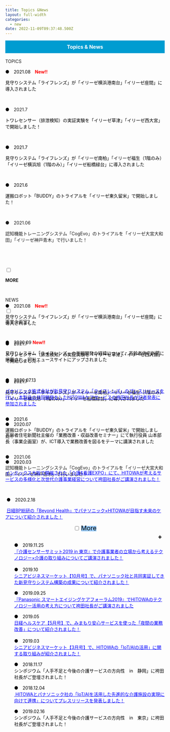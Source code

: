 ```yaml
---
title: Topics &News
layout: full-width
categories:
  - new
date: 2022-11-09T09:37:48.500Z
---
```

<div style="background: #009CD1; padding: 10px; text-align: center;" data-mce-style="background: #009CD1; padding: 10px; text-align: center;"><span style="background-color: rgba(0, 0, 0, 0); font-size: 16px; color: #ffffff;" data-mce-style="background-color: rgba(0, 0, 0, 0); font-size: 16px; color: #ffffff;"><span color="#000000"><b>Topics &amp; News</b></span></span></div>

<br>

<div class="border-2 border-black text-center rounded-md outline- 4 p-2 ">TOPICS</div></input>

<p style="text-align: left;" data-mce-style="text-align: left;"><span style="font-size: 14px;" data-mce-style="font-size: 14px;"><span style="color: #000000;" data-mce-style="color: #000000;">●　2021.08</span></span><span style="color: #ff0000;" data-mce-style="color: #ff0000;">　<span style="font-weight: 700 !important; font-size: 14px;" data-mce-style="font-weight: 700 !important; font-size: 14px;">New!!</span></span></p><p style="text-align: left;" data-mce-style="text-align: left;"><span style="font-size: 14px;" data-mce-style="font-size: 14px;"><span style="color: #000000;" data-mce-style="color: #000000;">見守りシステム「ライフレンズ」が「イリーゼ横浜港南台」「イリーゼ座間」に導入されました<br></span></span></p><p style="text-align: left;" data-mce-style="text-align: left;">&nbsp;</p><p style="text-align: left;" data-mce-style="text-align: left;"><span style="font-size: 14px;" data-mce-style="font-size: 14px;"><span style="color: #000000;" data-mce-style="color: #000000;">●　</span></span><span style="font-size: 14px;" data-mce-style="font-size: 14px;">2021.7</span></p><p style="text-align: left;" data-mce-style="text-align: left;"><span style="font-size: 14px;" data-mce-style="font-size: 14px;"><span style="color: #000000;" data-mce-style="color: #000000;">トワレセンサー（排泄検知）の実証実験を「イリーゼ草津」「イリーゼ西大宮」で開始しました！<br></span></span></p><p style="text-align: left;" data-mce-style="text-align: left;">&nbsp;</p><p style="text-align: left;" data-mce-style="text-align: left;"><span style="font-size: 14px;" data-mce-style="font-size: 14px;"><span style="color: #000000;" data-mce-style="color: #000000;">●　2021.7</span></span></p><p style="text-align: left;" data-mce-style="text-align: left;"><span style="font-size: 14px;" data-mce-style="font-size: 14px;"><span style="color: #000000;" data-mce-style="color: #000000;">見守りシステム「ライフレンズ」が「イリーゼ南柏」「イリーゼ福生（1階のみ）「イリーゼ横浜旭（1階のみ）」「イリーゼ船橋緑台」に導入されました<br></span></span></p><p style="text-align: left;" data-mce-style="text-align: left;">&nbsp;</p><p style="text-align: left;" data-mce-style="text-align: left;"><span style="font-size: 14px;" data-mce-style="font-size: 14px;"><span style="color: #000000;" data-mce-style="color: #000000;">●　2021.6</span></span></p><p><span color="#000000" style="color: #000000;" data-mce-style="color: #000000;"><span style="font-size: 14px;" data-mce-style="font-size: 14px;">運搬ロボット「BUDDY」のトライアルを「イリーゼ東久留米」で開始しました！</span></span></p><p style="text-align: left;" data-mce-style="text-align: left;">&nbsp;</p><p><span style="font-size: 14px;" data-mce-style="font-size: 14px;">●　</span><span style="font-size: 14px;" data-mce-style="font-size: 14px;">2021.06</span></p><p><span color="#000000"><span style="font-size: 14px;" data-mce-style="font-size: 14px;">認知機能トレーニングシステム「CogEvo」のトライアルを「イリーゼ大宮大和田」「イリーゼ神戸青木」で行いました！</span></span></p><p style="text-align: left;" data-mce-style="text-align: left;">&nbsp;</p>







<html> 

<head> 

<title>Tailwind CSS Accordion</title>

    <script src="https://cdn.tailwindcss.com"></script>

 <link href="https://cdn.jsdelivr.net/npm/tailwindcss/dist/tailwind.min.css" rel="stylesheet"> <style> /* Tab content - closed */.tab-content { max-height: 0; -webkit-transition: max-height .35s; -o-transition: max-height .35s; transition: max-height .35s; } /* :checked - resize to full height */ .tab input:checked ~ .tab-content { max-height: 100vh; } /* Label formatting when open */ .tab input:checked + label{ /*@apply text-xl p-5 border-l-2 border-indigo-500 bg-gray-100 text-indigo*/ font-size: 1.25rem; /*.text-xl*/ padding: 1.25rem; /*.p-5*/ border-left-width: 2px; /*.border-l-2*/ border-color: #6574cd; /*.border-indigo*/ background-color: #f8fafc; /*.bg-gray-100 */ color: #6574cd; /*.text-indigo*/ } /* Icon */ .tab label::after { float:right; right: 0; top: 0; display: block; width: 1.5em; height: 1.5em; line-height: 1.5; font-size: 1.25rem; text-align: center; -webkit-transition: all .35s; -o-transition: all .35s; transition: all .35s; } /* Icon formatting - closed */ .tab input[type=checkbox] + label::after { content: "+"; font-weight:bold; /*.font-bold*/ border-width: 1px; /*.border*/ border-radius: 9999px; /*.rounded-full */ border-color: #b8c2cc; /*.border-grey*/ } .tab input[type=radio] + label::after { content: "\25BE"; font-weight:bold; /*.font-bold*/ border-width: 1px; /*.border*/ border-radius: 9999px; /*.rounded-full */ border-color: #b8c2cc; /*.border-grey*/ } /* Icon formatting - open */ .tab input[type=checkbox]:checked + label::after { transform: rotate(315deg); background-color: #6574cd; /*.bg-indigo*/ color: #f8fafc; /*.text-grey-lightest*/ } .tab input[type=radio]:checked + label::after { transform: rotateX(180deg); background-color: #6574cd; /*.bg-indigo*/ color: #f8fafc; /*.text-grey-lightest*/ } </style> 

</head> <body class="font-sans container">

<div class="">

<div class=" lex flex-col space-y-4">

<div class="tab w-full  text-xl text-black overb cxflow-hidden border-t">

<input class="absolute opacity-0 " id="tab-multi-one" type="checkbox" name="tabs">

<label class="block p-2 text-xs bg-blue-300 text-center  leading-normal cursor-pointer " for="tab-multi-one"><b>MORE</b></label>

<div class="tab-content overflow-hidden border-l-2  leading-normal">

<div class="cp_actab-content">

<p><a name="unei1" id="uneikanri" class="mce-item-anchor"></a></p>

</div>

<br>

<br>

<p style="text-align: left;" data-mce-style="text-align: left;"><span style="font-size: 14px;" data-mce-style="font-size: 14px;"><span style="color: #000000;" data-mce-style="color: #000000;">●　2021.08</span></span><span style="color: #ff0000;" data-mce-style="color: #ff0000;">　<span style="font-weight: 700 !important; font-size: 14px;" data-mce-style="font-weight: 700 !important; font-size: 14px;">New!!</span></span></p><p style="text-align: left;" data-mce-style="text-align: left;"><span style="font-size: 14px;" data-mce-style="font-size: 14px;"><span style="color: #000000;" data-mce-style="color: #000000;">見守りシステム「ライフレンズ」が「イリーゼ横浜港南台」「イリーゼ座間」に導入されました<br></span></span></p><p style="text-align: left;" data-mce-style="text-align: left;">&nbsp;</p><p style="text-align: left;" data-mce-style="text-align: left;"><span style="font-size: 14px;" data-mce-style="font-size: 14px;"><span style="color: #000000;" data-mce-style="color: #000000;">●　</span></span><span style="font-size: 14px;" data-mce-style="font-size: 14px;">2021.7</span></p><p style="text-align: left;" data-mce-style="text-align: left;"><span style="font-size: 14px;" data-mce-style="font-size: 14px;"><span style="color: #000000;" data-mce-style="color: #000000;">トワレセンサー（排泄検知）の実証実験を「イリーゼ草津」「イリーゼ西大宮」で開始しました！<br></span></span></p><p style="text-align: left;" data-mce-style="text-align: left;">&nbsp;</p><p style="text-align: left;" data-mce-style="text-align: left;"><span style="font-size: 14px;" data-mce-style="font-size: 14px;"><span style="color: #000000;" data-mce-style="color: #000000;">●　2021.7</span></span></p><p style="text-align: left;" data-mce-style="text-align: left;"><span style="font-size: 14px;" data-mce-style="font-size: 14px;"><span style="color: #000000;" data-mce-style="color: #000000;">見守りシステム「ライフレンズ」が「イリーゼ南柏」「イリーゼ福生（1階のみ）「イリーゼ横浜旭（1階のみ）」「イリーゼ船橋緑台」に導入されました<br></span></span></p><p style="text-align: left;" data-mce-style="text-align: left;">&nbsp;</p><p style="text-align: left;" data-mce-style="text-align: left;"><span style="font-size: 14px;" data-mce-style="font-size: 14px;"><span style="color: #000000;" data-mce-style="color: #000000;">●　2021.6</span></span></p><p><span color="#000000" style="color: #000000;" data-mce-style="color: #000000;"><span style="font-size: 14px;" data-mce-style="font-size: 14px;">運搬ロボット「BUDDY」のトライアルを「イリーゼ東久留米」で開始しました！</span></span></p><p style="text-align: left;" data-mce-style="text-align: left;">&nbsp;</p><p><span style="font-size: 14px;" data-mce-style="font-size: 14px;">●　</span><span style="font-size: 14px;" data-mce-style="font-size: 14px;">2021.06</span></p><p><span color="#000000"><span style="font-size: 14px;" data-mce-style="font-size: 14px;">認知機能トレーニングシステム「CogEvo」のトライアルを「イリーゼ大宮大和田」「イリーゼ神戸青木」で行いました！</span></span></p><p style="text-align: left;" data-mce-style="text-align: left;">&nbsp;</p>





</div>

</p>

</div>

</div>

</div>

</div>

</div>

</div>

</div>

</div><br>

<div class="border-2 border-black text-center rounded-md outline- 4 p-2 ">NEWS</div></input>

<br>

<div class="tab w-full bg-green-500 text-xl text-black overb cxflow-hidden border-t">

<input class="absolute opacity-0 " id="tab-multi-two" type="checkbox" name="tabs">

<label class="block p-5 leading-normal cursor-pointer " for="tab-multi-two">事業企画室2</label>

<div class="tab-content overflow-hidden border-l-2 bg-gray-100 border-indigo-500 leading-normal">

<div class="cp_actab-content">

<div style="margin-left: 2em;" data-mce-style="margin-left: 2em;">

<p><a name="unei1" id="uneikanri" class="mce-item-anchor"></a></p>

</div><br>

<div class="cc-m-all-content j-module j-text" id="cc-m-all-content-12236460360" data-action="content" ng-non-bindable="">
               <p style="text-align: left;" data-mce-style="text-align: left;"><span style="font-size: 14px;" data-mce-style="font-size: 14px;"><span style="color: #000000;" data-mce-style="color: #000000;">●　2020.09</span></span><span style="color: #000000;" data-mce-style="color: #000000;">&nbsp;</span><span style="color: #000000;" data-mce-style="color: #000000;"><span color="#FF0000" style="color: #ff0000;" data-mce-style="color: #ff0000;"><b>New‼</b></span></span></p><p style="text-align: left;" data-mce-style="text-align: left;"><span style="font-size: 14px; color: #000000;" data-mce-style="font-size: 14px; color: #000000;">見守りシステム「ライフレンズ」の共同開発の経緯について、高齢者住宅新聞に掲載され、同社ニュースサイトにアップされました</span></p><p>&nbsp;</p><p style="text-align: left;" data-mce-style="text-align: left;"><span style="font-size: 14px;" data-mce-style="font-size: 14px;"><span style="color: #000000;" data-mce-style="color: #000000;">●　2020.07.13</span></span><span style="color: #000000;" data-mce-style="color: #000000;">&nbsp;</span></p><p style="text-align: left;" data-mce-style="text-align: left;"><span style="font-size: 14px;" data-mce-style="font-size: 14px;"><a href="https://s3-ap-northeast-1.amazonaws.com/irs-arch/Care Innovation/20200717_HCS×パナ「ライフレンズ」メディア向けオンラインセミナー (1).pdf" target="_blank" title="https://s3-ap-northeast-1.amazonaws.com/irs-arch/Care Innovation/20200717_HCS×パナ「ライフレンズ」メディア向けオンラインセミナー (1).pdf" data-mce-href="https://s3-ap-northeast-1.amazonaws.com/irs-arch/Care Innovation/20200717_HCS×パナ「ライフレンズ」メディア向けオンラインセミナー (1).pdf"><u><span style="text-decoration: underline; color: #0000ff;" data-mce-style="text-decoration: underline; color: #0000ff;">パナソニック株式会社が新見守りシステム「ライフレンズ」のプレスリリースを行い、本製品の共同開発をしたHITOWAケアサービスの袴田社長が記者発表に参加されました</span></u></a><br></span></p><p>&nbsp;</p><p style="text-align: left;" data-mce-style="text-align: left;"><span style="font-size: 14px;" data-mce-style="font-size: 14px;"><span style="color: #000000;" data-mce-style="color: #000000;">●　2020.07</span></span><span style="color: #000000;" data-mce-style="color: #000000;">&nbsp;</span></p><p style="text-align: left;" data-mce-style="text-align: left;"><span style="font-size: 14px; color: #000000;" data-mce-style="font-size: 14px; color: #000000;">高齢者住宅新聞社主催の「業務改善・収益改善セミナー」にて執行役員 山本部長（事業企画室）が、ICT導入で業務改善を図るをテーマに講演されました</span></p><p style="text-align: left;" data-mce-style="text-align: left;">&nbsp;</p><p style="text-align: left;" data-mce-style="text-align: left;"><span style="font-size: 14px;" data-mce-style="font-size: 14px;"><span style="color: #000000;" data-mce-style="color: #000000;">●　2020.03</span></span><span style="color: #000000;" data-mce-style="color: #000000;">&nbsp;</span></p><p style="text-align: left;" data-mce-style="text-align: left;"><span style="font-size: 14px;" data-mce-style="font-size: 14px;"><a href="https://s3-ap-northeast-1.amazonaws.com/irs-arch/FANZOU委員会/20200302_介護看護EXPO袴田社長ご講演記事.pdf" target="\\\_blank" title="https://s3-ap-northeast-1.amazonaws.com/irs-arch/FANZOU委員会/20200302\\\_介護看護EXPO袴田社長ご講演記事.pdf" data-mce-href="https://s3-ap-northeast-1.amazonaws.com/irs-arch/FANZOU委員会/20200302_介護看護EXPO袴田社長ご講演記事.pdf"><u><span style="text-decoration: underline; color: #0000ff;" data-mce-style="text-decoration: underline; color: #0000ff;">インテックス大阪で開催された「介護&amp;看護EXPO」にて、HITOWAが考えるサービスの多様化と次世代介護事業経営について袴田社長がご講演されました！</span></u></a><br></span></p><p>&nbsp;</p><p>&nbsp;<span style="color: #000000; font-size: 14px;" data-mce-style="color: #000000; font-size: 14px;">●　2020.2.18</span></p><p><span style="color: #0000ff;" data-mce-style="color: #0000ff;">&nbsp;<span style="font-size: 14px;" data-mce-style="font-size: 14px;"><a href="https://project.nikkeibp.co.jp/behealth/atcl/feature/00003/020600072/" target="\\\_blank" title="https://s3-ap-northeast-1.amazonaws.com/irs-arch/Care Innovation/〈リンク②〉20191202\\\_介護センサーサミット2019 in 東京.pdf" style="color: #0000ff;" data-mce-href="https://project.nikkeibp.co.jp/behealth/atcl/feature/00003/020600072/" data-mce-style="color: #0000ff;"><u>日経BP総研の「Beyond Health」でパナソニック×HITOWAが目指す未来のケアについて紹介されました！</u></a></span></span></p></div>            <div data-display="cms-only" data-action="linkIndicator" class="cc-m-link-indicator cc-m-link-indicator-text" title="https://s3-ap-northeast-1.amazonaws.com/irs-arch/Care Innovation/20200717_HCS×パナ「ライフレンズ」メディア向けオンラインセミナー (1).pdf" style="left: 0px; top: 112.5px;">	            <a href="https://s3-ap-northeast-1.amazonaws.com/irs-arch/Care%20Innovation/20200717_HCS%C3%97%E3%83%91%E3%83%8A%E3%80%8C%E3%83%A9%E3%82%A4%E3%83%95%E3%83%AC%E3%83%B3%E3%82%BA%E3%80%8D%E3%83%A1%E3%83%87%E3%82%A3%E3%82%A2%E5%90%91%E3%81%91%E3%82%AA%E3%83%B3%E3%83%A9%E3%82%A4%E3%83%B3%E3%82%BB%E3%83%9F%E3%83%8A%E3%83%BC%20(1).pdf" target="_blank">	                <span></span>	            </a>	        </div><div data-display="cms-only" data-action="linkIndicator" class="cc-m-link-indicator cc-m-link-indicator-text" title="https://s3-ap-northeast-1.amazonaws.com/irs-arch/FANZOU委員会/20200302_介護看護EXPO袴田社長ご講演記事.pdf" style="left: 0px; top: 268.5px;">	            <a href="https://s3-ap-northeast-1.amazonaws.com/irs-arch/FANZOU%E5%A7%94%E5%93%A1%E4%BC%9A/20200302_%E4%BB%8B%E8%AD%B7%E7%9C%8B%E8%AD%B7EXPO%E8%A2%B4%E7%94%B0%E7%A4%BE%E9%95%B7%E3%81%94%E8%AC%9B%E6%BC%94%E8%A8%98%E4%BA%8B.pdf" target="_blank">	                <span></span>	            </a>	        </div><div data-display="cms-only" data-action="linkIndicator" class="cc-m-link-indicator cc-m-link-indicator-text" title="https://s3-ap-northeast-1.amazonaws.com/irs-arch/Care Innovation/〈リンク②〉20191202_介護センサーサミット2019 in 東京.pdf" style="left: 0px; top: 340.5px;">	            <a href="https://project.nikkeibp.co.jp/behealth/atcl/feature/00003/020600072/" target="_blank">	                <span></span>	            </a>	        </div></div>

<div class="cc-m-all-content j-module j-text" id="cc-m-all-content-12080574760" data-action="content" ng-non-bindable="">
               <div class="cp_actab" style="text-align: center;" data-mce-style="text-align: center;"><input id="tab-2" type="checkbox" name="tabs"> <label for="tab-2" style="background: #99ccff!important; color: #000000 !important;" data-mce-style="background: #99ccff!important; color: #000000 !important;"><span style="font-size: 20px;" data-mce-style="font-size: 20px;">More<br></span></label><div class="cp_actab-content"><div style="margin-left: 2em;" data-mce-style="margin-left: 2em;"><p style="text-align: left;" data-mce-style="text-align: left;"><span style="font-size: 14px;" data-mce-style="font-size: 14px;"><span style="color: #000000;" data-mce-style="color: #000000;"><br> ●　2019.11.25<br></span></span><span style="font-size: 14px;" data-mce-style="font-size: 14px;"><a href="https://s3-ap-northeast-1.amazonaws.com/irs-arch/Care Innovation/〈リンク②〉20191202_介護センサーサミット2019 in 東京.pdf" target="\\\_blank" title="https://s3-ap-northeast-1.amazonaws.com/irs-arch/Care Innovation/〈リンク②〉20191202\\\_介護センサーサミット2019 in 東京.pdf" data-mce-href="https://s3-ap-northeast-1.amazonaws.com/irs-arch/Care Innovation/〈リンク②〉20191202_介護センサーサミット2019 in 東京.pdf"><u><span style="text-decoration: underline; color: #0000ff;" data-mce-style="text-decoration: underline; color: #0000ff;">『介護センサーサミット2019 in 東京』で介護事業者の立場から考えるテクノロジー×介護の取り組みについてご講演されました！</span></u></a><br> <br></span> <span style="font-size: 14px;" data-mce-style="font-size: 14px;"><span style="color: #000000;" data-mce-style="color: #000000;">●　2019.10<br></span></span><span style="font-size: 14px;" data-mce-style="font-size: 14px;"><a href="https://s3-ap-northeast-1.amazonaws.com/irs-arch/Care%20Innovation/シニアビジネスマーケット【10月号】.pdf" target="_blank" title="https://s3-ap-northeast-1.amazonaws.com/irs-arch/Care Innovation/シニアビジネスマーケット【10月号】.pdf" data-mce-href="https://s3-ap-northeast-1.amazonaws.com/irs-arch/Care%20Innovation/シニアビジネスマーケット【10月号】.pdf"><u><span style="text-decoration: underline; color: #0000ff;" data-mce-style="text-decoration: underline; color: #0000ff;">シニアビジネスマーケット【10月号】で、パナソニック社と共同実証してきた新見守りシステム構築の成果について紹介されました！</span></u></a><br></span></p><p style="text-align: left;" data-mce-style="text-align: left;"><span style="font-size: 14px;" data-mce-style="font-size: 14px;"><span style="color: #000000;" data-mce-style="color: #000000;">●　2019.09.25<br></span></span><span style="font-size: 14px;" data-mce-style="font-size: 14px;"><u><span style="text-decoration: underline; color: #0000ff;" data-mce-style="text-decoration: underline; color: #0000ff;"><span style="color: #0000ff;" data-mce-style="color: #0000ff;"><a href="https://s3-ap-northeast-1.amazonaws.com/irs-arch/Care Innovation/〈リンク③〉20190926パナソニック主催セミナー講演.pdf" target="_blank" title="<u><span style=&quot;text-decoration: underline; color: #0000ff;" style="color: #0000ff; text-decoration: underline;" data-mce-href="https://s3-ap-northeast-1.amazonaws.com/irs-arch/Care Innovation/〈リンク③〉20190926パナソニック主催セミナー講演.pdf" data-mce-style="color: #0000ff; text-decoration: underline;">『Panasonic スマートエイジングケアフォーラム2019』でHITOWAのテクノロジー活用の考え方について袴田社長がご講演されました</a></span><br></span></u></span></p><p style="text-align: left;" data-mce-style="text-align: left;"><span style="font-size: 14px;" data-mce-style="font-size: 14px;"><span style="color: #000000;" data-mce-style="color: #000000;">●　2019.05<br></span></span><span style="font-size: 14px;" data-mce-style="font-size: 14px;"><a href="https://s3-ap-northeast-1.amazonaws.com/irs-arch/Care%20Innovation/日経ヘルスケア【5月号】.pdf" target="_blank" title="https://s3-ap-northeast-1.amazonaws.com/irs-arch/Care Innovation/日経ヘルスケア【5月号】.pdf" data-mce-href="https://s3-ap-northeast-1.amazonaws.com/irs-arch/Care%20Innovation/日経ヘルスケア【5月号】.pdf"><u><span style="text-decoration: underline; color: #0000ff;" data-mce-style="text-decoration: underline; color: #0000ff;">日経ヘルスケア【5月号】で、みまもり安心サービスを使った「夜間の業務改善」について紹介されました！</span></u></a><br> <br></span> <span style="font-size: 14px;" data-mce-style="font-size: 14px;"><span style="color: #000000;" data-mce-style="color: #000000;">●　2019.03<br></span></span><span style="font-size: 14px;" data-mce-style="font-size: 14px;"><a href="https://s3-ap-northeast-1.amazonaws.com/irs-arch/Care%20Innovation/シニアビジネスマーケット【3月号】.pdf" target="_blank" title="https://s3-ap-northeast-1.amazonaws.com/irs-arch/Care Innovation/シニアビジネスマーケット【3月号】.pdf" data-mce-href="https://s3-ap-northeast-1.amazonaws.com/irs-arch/Care%20Innovation/シニアビジネスマーケット【3月号】.pdf"><u><span style="text-decoration: underline; color: #0000ff;" data-mce-style="text-decoration: underline; color: #0000ff;">シニアビジネスマーケット【3月号】で、HITOWAの「IoT/AIの活用」に関する取り組みが紹介されました！</span></u></a><br></span></p><p style="text-align: left;" data-mce-style="text-align: left;"><span style="font-size: 14px;" data-mce-style="font-size: 14px;"><span style="color: #000000;" data-mce-style="color: #000000;">●　2018.11.17<br></span></span><span style="font-size: 14px;" data-mce-style="font-size: 14px;"><span style="color: #000000;" data-mce-style="color: #000000;">シンポジウム「人手不足と今後の介護サービスの方向性　in　静岡」に袴田社長がご登壇されました！<br></span></span></p><p style="text-align: left;" data-mce-style="text-align: left;"><span style="font-size: 14px;" data-mce-style="font-size: 14px;"><span style="color: #000000;" data-mce-style="color: #000000;">●　2018.12.04<br></span></span><a href="https://s3-ap-northeast-1.amazonaws.com/irs-arch/Care%20Innovation/【プレスリリース】パナソニック×HITOWA.pdf" target="_blank" title="https://s3-ap-northeast-1.amazonaws.com/irs-arch/Care Innovation/【プレスリリース】パナソニック×HITOWA.pdf" data-mce-href="https://s3-ap-northeast-1.amazonaws.com/irs-arch/Care%20Innovation/【プレスリリース】パナソニック×HITOWA.pdf"><span style="font-size: 14px;" data-mce-style="font-size: 14px;"><span style="text-decoration: underline; color: #0000ff;" data-mce-style="text-decoration: underline; color: #0000ff;">&nbsp;<u>HITOWAとパナソニック社の「IoT/AIを活用した先進的な介護施設の実現に向けて連携」についてプレスリリースを発表しました！</u></span></span></a></p><p style="text-align: left;" data-mce-style="text-align: left;"><span style="font-size: 14px;" data-mce-style="font-size: 14px;"><span style="color: #000000;" data-mce-style="color: #000000;">●　2019.02.16<br></span></span><span style="font-size: 14px;" data-mce-style="font-size: 14px;"><span style="color: #000000;" data-mce-style="color: #000000;">シンポジウム「人手不足と今後の介護サービスの方向性　in　東京」に袴田社長がご登壇されました！<br></span></span></p></div></div></div></div>            <div data-display="cms-only" data-action="linkIndicator" class="cc-m-link-indicator cc-m-link-indicator-text" title="https://s3-ap-northeast-1.amazonaws.com/irs-arch/Care Innovation/〈リンク②〉20191202_介護センサーサミット2019 in 東京.pdf" style="left: 28px; top: 103.1px;">	            <a href="https://s3-ap-northeast-1.amazonaws.com/irs-arch/Care%20Innovation/%E3%80%88%E3%83%AA%E3%83%B3%E3%82%AF%E2%91%A1%E3%80%8920191202_%E4%BB%8B%E8%AD%B7%E3%82%BB%E3%83%B3%E3%82%B5%E3%83%BC%E3%82%B5%E3%83%9F%E3%83%83%E3%83%882019%20in%20%E6%9D%B1%E4%BA%AC.pdf" target="_blank">	                <span></span>	            </a>	        </div><div data-display="cms-only" data-action="linkIndicator" class="cc-m-link-indicator cc-m-link-indicator-text" title="https://s3-ap-northeast-1.amazonaws.com/irs-arch/Care Innovation/シニアビジネスマーケット【10月号】.pdf" style="left: 28px; top: 175.1px;">	            <a href="https://s3-ap-northeast-1.amazonaws.com/irs-arch/Care%20Innovation/%E3%82%B7%E3%83%8B%E3%82%A2%E3%83%93%E3%82%B8%E3%83%8D%E3%82%B9%E3%83%9E%E3%83%BC%E3%82%B1%E3%83%83%E3%83%88%E3%80%9010%E6%9C%88%E5%8F%B7%E3%80%91.pdf" target="_blank">	                <span></span>	            </a>	        </div><div data-display="cms-only" data-action="linkIndicator" class="cc-m-link-indicator cc-m-link-indicator-text" title="<u><span style=&quot;text-decoration: underline; color: #0000ff;" style="left: 28px; top: 239.1px;">	            <a href="https://s3-ap-northeast-1.amazonaws.com/irs-arch/Care%20Innovation/%E3%80%88%E3%83%AA%E3%83%B3%E3%82%AF%E2%91%A2%E3%80%8920190926%E3%83%91%E3%83%8A%E3%82%BD%E3%83%8B%E3%83%83%E3%82%AF%E4%B8%BB%E5%82%AC%E3%82%BB%E3%83%9F%E3%83%8A%E3%83%BC%E8%AC%9B%E6%BC%94.pdf" target="_blank">	                <span></span>	            </a>	        </div><div data-display="cms-only" data-action="linkIndicator" class="cc-m-link-indicator cc-m-link-indicator-text" title="https://s3-ap-northeast-1.amazonaws.com/irs-arch/Care Innovation/日経ヘルスケア【5月号】.pdf" style="left: 28px; top: 303.1px;">	            <a href="https://s3-ap-northeast-1.amazonaws.com/irs-arch/Care%20Innovation/%E6%97%A5%E7%B5%8C%E3%83%98%E3%83%AB%E3%82%B9%E3%82%B1%E3%82%A2%E3%80%905%E6%9C%88%E5%8F%B7%E3%80%91.pdf" target="_blank">	                <span></span>	            </a>	        </div><div data-display="cms-only" data-action="linkIndicator" class="cc-m-link-indicator cc-m-link-indicator-text" title="https://s3-ap-northeast-1.amazonaws.com/irs-arch/Care Innovation/シニアビジネスマーケット【3月号】.pdf" style="left: 28px; top: 375.1px;">	            <a href="https://s3-ap-northeast-1.amazonaws.com/irs-arch/Care%20Innovation/%E3%82%B7%E3%83%8B%E3%82%A2%E3%83%93%E3%82%B8%E3%83%8D%E3%82%B9%E3%83%9E%E3%83%BC%E3%82%B1%E3%83%83%E3%83%88%E3%80%903%E6%9C%88%E5%8F%B7%E3%80%91.pdf" target="_blank">	                <span></span>	            </a>	        </div><div data-display="cms-only" data-action="linkIndicator" class="cc-m-link-indicator cc-m-link-indicator-text" title="https://s3-ap-northeast-1.amazonaws.com/irs-arch/Care Innovation/【プレスリリース】パナソニック×HITOWA.pdf" style="left: 28px; top: 502.5px;">	            <a href="https://s3-ap-northeast-1.amazonaws.com/irs-arch/Care%20Innovation/%E3%80%90%E3%83%97%E3%83%AC%E3%82%B9%E3%83%AA%E3%83%AA%E3%83%BC%E3%82%B9%E3%80%91%E3%83%91%E3%83%8A%E3%82%BD%E3%83%8B%E3%83%83%E3%82%AF%C3%97HITOWA.pdf" target="_blank">	                <span></span>	            </a>	        </div></div>